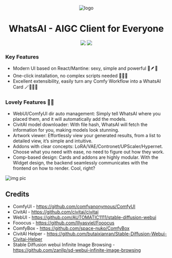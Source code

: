 <div align="center">

![logo](https://github.com/user-attachments/assets/0b23e781-d06f-4000-9b63-a5ff429d09a1)

# WhatsAI - AIGC Client for Everyone

[license]: https://img.shields.io/github/license/benchiong/whatsai-client
[release-version]: https://img.shields.io/github/v/tag/benchiong/whatsai-client

[![][license]](https://github.com/benchiong/whatsai-client/blob/main/LICENSE)
[![][release-version]](https://github.com/benchiong/whatsai-client/releases/latest)

</div>


### Key Features

- Modern UI based on React/Mantine: sexy, simple and powerful 👠🪶💪 
- One-click installation, no complex scripts needed 🚀🚀🚀
- Excellent extensibility, easily turn any Comfy Workflow into a WhatsAI Card 🪄🧙‍♂️✨


### Lovely Features 🐾🐾 

- WebUI/ComfyUI dir auto management: Simply tell WhatsAI where you placed them, and it will automatically add the models.
- CivitAI model downloader: With file hash, WhatsAI will fetch the information for you, making models look stunning.
- Artwork viewer: Effortlessly view your generated results, from a list to detailed view, it’s simple and intuitive.
- Addons with clear concepts: LoRA/VAE/Contronet/UPScaler/Hypernet. Choose what you need with ease, no need to figure out how they work.
- Comp-based design: Cards and addons are highly modular. With the Widget design, the backend seamlessly communicates with the frontend on how to render. Cool, right?


![img pic](https://github.com/user-attachments/assets/bb3ad826-ff9a-4b0a-bf30-e5b82da9a9a6)






## Credits
- ComfyUI - https://github.com/comfyanonymous/ComfyUI
- CivitAI - https://github.com/civitai/civitai
- WebUI   - https://github.com/AUTOMATIC1111/stable-diffusion-webui
- Fooocus - https://github.com/lllyasviel/Fooocus
- ComfyBox - https://github.com/space-nuko/ComfyBox
- CivitAI Helper - https://github.com/butaixianran/Stable-Diffusion-Webui-Civitai-Helper
- Stable Diffusion webui Infinite Image Browsing - https://github.com/zanllp/sd-webui-infinite-image-browsing

